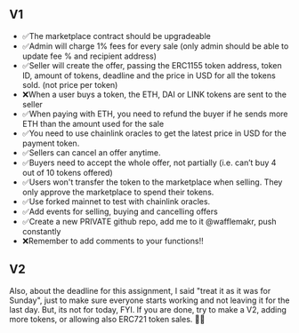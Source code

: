 ## V1

- ✅The marketplace contract should be upgradeable
- ✅Admin will charge 1% fees for every sale (only admin should be able to update fee % and recipient address)
- ✅Seller will create the offer, passing the ERC1155 token address, token ID, amount of tokens, deadline and the price in USD for all the tokens sold. (not price per token)
- ❌When a user buys a token, the ETH, DAI or LINK tokens are sent to the seller
- ✅When paying with ETH, you need to refund the buyer if he sends more ETH than the amount used for the sale
- ✅You need to use chainlink oracles to get the latest price in USD for the payment token.
- ✅Sellers can cancel an offer anytime.
- ✅Buyers need to accept the whole offer, not partially (i.e. can’t buy 4 out of 10 tokens offered)
- ✅Users won't transfer the token to the marketplace when selling. They only approve the marketplace to spend their tokens.
- ✅Use forked mainnet to test with chainlink oracles.
- ✅Add events for selling, buying and cancelling offers
- ✅Create a new PRIVATE github repo, add me to it @wafflemakr, push constantly
- ❌Remember to add comments to your functions!!

## V2

Also, about the deadline for this assignment, I said "treat it as it was for Sunday", just to make sure everyone starts working and not leaving it for the last day. But, its not for today, FYI. If you are done, try to make a V2, adding more tokens, or allowing also ERC721 token sales. 👍🏻